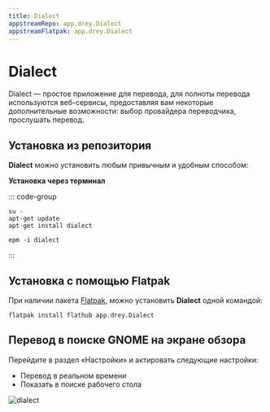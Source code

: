 ```yaml
---
title: Dialect
appstreamRepo: app.drey.Dialect
appstreamFlatpak: app.drey.Dialect
---
```


# Dialect

Dialect — простое приложение для перевода, для полноты перевода используются веб-сервисы, предоставляя вам некоторые дополнительные возможности: выбор провайдера переводчика, прослушать перевод.

## Установка из репозитория 

**Dialect** можно установить любым привычным и удобным способом:

<!--@include: ./parts/install/software-repo.md-->

**Установка через терминал**

::: code-group

```shell[apt-get]
su -
apt-get update
apt-get install dialect
```
```shell[epm]
epm -i dialect
```
:::

## Установка c помощью Flatpak

При наличии пакета [Flatpak](/flatpak), можно установить **Dialect** одной командой:

```shell
flatpak install flathub app.drey.Dialect
```

<!--@include: ./parts/install/software-flatpak.md-->

## Перевод в поиске GNOME на экране обзора

Перейдите в раздел «Настройки» и актировать следующие настройки:

- Перевод в реальном времени
- Показать в поиске рабочего стола

![dialect](/dialect/dialect-1.jpg)
